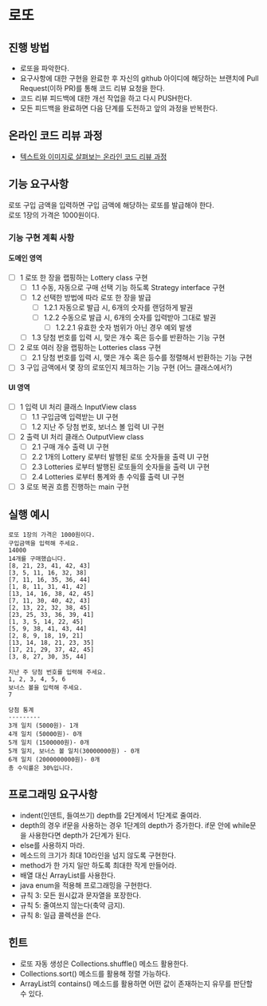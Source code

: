 # 로또
## 진행 방법
* 로또을 파악한다.
* 요구사항에 대한 구현을 완료한 후 자신의 github 아이디에 해당하는 브랜치에 Pull Request(이하 PR)를 통해 코드 리뷰 요청을 한다.
* 코드 리뷰 피드백에 대한 개선 작업을 하고 다시 PUSH한다.
* 모든 피드백을 완료하면 다음 단계를 도전하고 앞의 과정을 반복한다.

## 온라인 코드 리뷰 과정
* [텍스트와 이미지로 살펴보는 온라인 코드 리뷰 과정](https://github.com/next-step/nextstep-docs/tree/master/codereview)

## 기능 요구사항
로또 구입 금액을 입력하면 구입 금액에 해당하는 로또를 발급해야 한다.  
로또 1장의 가격은 1000원이다.  

### 기능 구현 계획 사항
#### 도메인 영역
-[ ] 1 로또 한 장을 랩핑하는 Lottery class 구현
  -[ ] 1.1 수동, 자동으로 구매 선택 기능 하도록 Strategy interface 구현
  -[ ] 1.2 선택한 방법에 따라 로또 한 장을 발급
    -[ ] 1.2.1 자동으로 발급 시, 6개의 숫자를 랜덤하게 발권
    -[ ] 1.2.2 수동으로 발급 시, 6개의 숫자를 입력받아 그대로 발권
      -[ ] 1.2.2.1 유효한 숫자 범위가 아닌 경우 예외 발생
  -[ ] 1.3 당첨 번호를 입력 시, 맞은 개수 혹은 등수를 반환하는 기능 구현
-[ ] 2 로또 여러 장을 랩핑하는 Lotteries class 구현
  -[ ] 2.1 당첨 번호를 입력 시, 맺은 개수 혹은 등수를 정렬해서 반환하는 기능 구현
 
-[ ] 3 구입 금액에서 몇 장의 로또인지 체크하는 기능 구현 (어느 클래스에서?)
 
#### UI 영역
-[ ] 1 입력 UI 처리 클래스 InputView class
  -[ ] 1.1 구입금액 입력받는 UI 구현
  -[ ] 1.2 지난 주 당첨 번호, 보너스 볼 입력 UI 구현
-[ ] 2 출력 UI 처리 클래스 OutputView class
  -[ ] 2.1 구매 개수 출력 UI 구현
  -[ ] 2.2 1개의 Lottery 로부터 발행된 로또 숫자들을 출력 UI 구현
  -[ ] 2.3 Lotteries 로부터 발행된 로또들의 숫자들을 출력 UI 구현
  -[ ] 2.4 Lotteries 로부터 통계와 총 수익률 출력 UI 구현
-[ ] 3 로또 복권 흐름 진행하는 main 구현

## 실행 예시
```
로또 1장의 가격은 1000원이다.  
구입금액을 입력해 주세요.  
14000  
14개를 구매했습니다.  
[8, 21, 23, 41, 42, 43]  
[3, 5, 11, 16, 32, 38]  
[7, 11, 16, 35, 36, 44]  
[1, 8, 11, 31, 41, 42]  
[13, 14, 16, 38, 42, 45]  
[7, 11, 30, 40, 42, 43]  
[2, 13, 22, 32, 38, 45]  
[23, 25, 33, 36, 39, 41]  
[1, 3, 5, 14, 22, 45]  
[5, 9, 38, 41, 43, 44]  
[2, 8, 9, 18, 19, 21]  
[13, 14, 18, 21, 23, 35]  
[17, 21, 29, 37, 42, 45]  
[3, 8, 27, 30, 35, 44]  

지난 주 당첨 번호를 입력해 주세요.  
1, 2, 3, 4, 5, 6  
보너스 볼을 입력해 주세요.  
7  

당첨 통계
---------
3개 일치 (5000원)- 1개  
4개 일치 (50000원)- 0개  
5개 일치 (1500000원)- 0개  
5개 일치, 보너스 볼 일치(30000000원) - 0개  
6개 일치 (2000000000원)- 0개  
총 수익률은 30%입니다.  
```

## 프로그래밍 요구사항
- indent(인덴트, 들여쓰기) depth를 2단계에서 1단계로 줄여라.
- depth의 경우 if문을 사용하는 경우 1단계의 depth가 증가한다. if문 안에 while문을 사용한다면 depth가 2단계가 된다.
- else를 사용하지 마라.
- 메소드의 크기가 최대 10라인을 넘지 않도록 구현한다.
- method가 한 가지 일만 하도록 최대한 작게 만들어라.
- 배열 대신 ArrayList를 사용한다.
- java enum을 적용해 프로그래밍을 구현한다.
- 규칙 3: 모든 원시값과 문자열을 포장한다.
- 규칙 5: 줄여쓰지 않는다(축약 금지).
- 규칙 8: 일급 콜렉션을 쓴다.

## 힌트
- 로또 자동 생성은 Collections.shuffle() 메소드 활용한다.
- Collections.sort() 메소드를 활용해 정렬 가능하다.
- ArrayList의 contains() 메소드를 활용하면 어떤 값이 존재하는지 유무를 판단할 수 있다.

